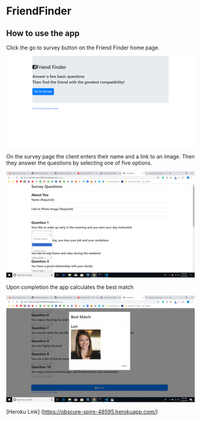 # FriendFinder
## How to use the app
Click the go to survey button on the Friend Finder home page.

![Friend Finder Home](https://github.com/brianchilds-22/FriendFinder/blob/master/screencapture-obscure-spire-48595-herokuapp-2019-06-16-20_13_38.png?raw=true) 

On the survey page the client enters their name and a link to an image. Then they answer the questions by selecting one of five options.

![Friend Finder Survey](https://github.com/brianchilds-22/FriendFinder/blob/master/Screenshot%20(6).png?raw=true)

Upon completion the app calculates the best match

![Friend Finder Survey](https://github.com/brianchilds-22/FriendFinder/blob/master/Screenshot%20(7).png?raw=true)



[Heroku Link] (https://obscure-spire-48595.herokuapp.com/)
